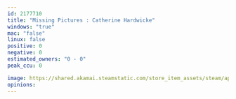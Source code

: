 ```yaml
---
id: 2177710
title: "Missing Pictures : Catherine Hardwicke"
windows: "true"
mac: "false"
linux: false
positive: 0
negative: 0
estimated_owners: "0 - 0"
peak_ccu: 0

image: https://shared.akamai.steamstatic.com/store_item_assets/steam/apps/2177710/header.jpg?t=1669902109
opinions:
---
```


